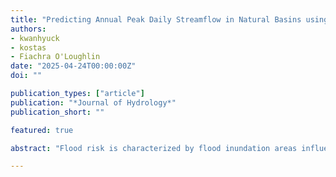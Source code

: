 ```yaml
---
title: "Predicting Annual Peak Daily Streamflow in Natural Basins using Quantile Regression Forests"
authors:
- kwanhyuck
- kostas
- Fiachra O'Loughlin
date: "2025-04-24T00:00:00Z"
doi: ""

publication_types: ["article"]
publication: "*Journal of Hydrology*"
publication_short: ""

featured: true

abstract: "Flood risk is characterized by flood inundation areas influenced by hydroclimatic extremes such as peak streamflow events. Predicting peak streamflow discharge in ungauged basins upstream of dams or reservoirs is critical for forecasting inflows, aiding operational management, and mitigating downstream flood risk. We developed a Quantile Regression Forest (QRF) model to predict annual peak daily streamflow in ungauged basins, incorporating uncertainty quantification and variable influence analysis. The model integrates continental-scale data from PRISM, GAGES-II, NWIS Streamflow, and NLCD for the CONUS. Through hyperparameter tuning and recursive feature elimination (RFE), we optimized the QRF model to achieve an adjusted R2 of 0.768 with low SMAPE scores (20.512% overall, median 9.444). Results reveal peak precipitation as the dominant driver of flood magnitude (>50% importance) in streamflow prediction, alongside significant contributions from other explanatory variables. The model effectively captures hydrological relationships and achieves realistic calibration to observed conditions. This approach provides actionable insights for water resources management and flood risk assessment."

---
```

